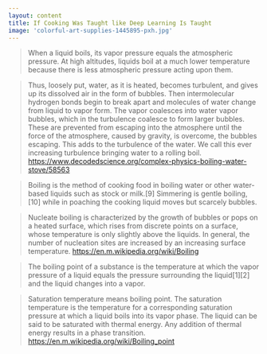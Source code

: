 ```yaml
---
layout: content
title: If Cooking Was Taught like Deep Learning Is Taught
image: 'colorful-art-supplies-1445895-pxh.jpg'
---
```




 > When a liquid boils, its vapor pressure equals the atmospheric pressure. At high altitudes, liquids boil at a much lower temperature because there is less atmospheric pressure acting upon them.

 > Thus, loosely put, water, as it is heated, becomes turbulent, and gives up its dissolved air in the form of bubbles. Then intermolecular hydrogen bonds begin to break apart and molecules of water change from liquid to vapor form. The vapor coalesces into water vapor bubbles, which in the turbulence coalesce to form larger bubbles. These are prevented from escaping into the atmosphere until the force of the atmosphere, caused by gravity, is overcome, the bubbles escaping. This adds to the turbulence of the water. We call this ever increasing turbulence bringing water to a rolling boil.
https://www.decodedscience.org/complex-physics-boiling-water-stove/58563

 > Boiling is the method of cooking food in boiling water or other water-based liquids such as stock or milk.[9] Simmering is gentle boiling,[10] while in poaching the cooking liquid moves but scarcely bubbles.

 > Nucleate boiling is characterized by the growth of bubbles or pops on a heated surface, which rises from discrete points on a surface, whose temperature is only slightly above the liquids. In general, the number of nucleation sites are increased by an increasing surface temperature.
https://en.m.wikipedia.org/wiki/Boiling

 > The boiling point of a substance is the temperature at which the vapor pressure of a liquid equals the pressure surrounding the liquid[1][2] and the liquid changes into a vapor.

 > Saturation temperature means boiling point. The saturation temperature is the temperature for a corresponding saturation pressure at which a liquid boils into its vapor phase. The liquid can be said to be saturated with thermal energy. Any addition of thermal energy results in a phase transition.
https://en.m.wikipedia.org/wiki/Boiling_point

 
